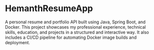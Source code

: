 # HemanthResumeApp
A personal resume and portfolio API built using Java, Spring Boot, and Docker. This project showcases my professional experience, technical skills, education, and projects in a structured and interactive way. It also includes a CI/CD pipeline for automating Docker image builds and deployment.
